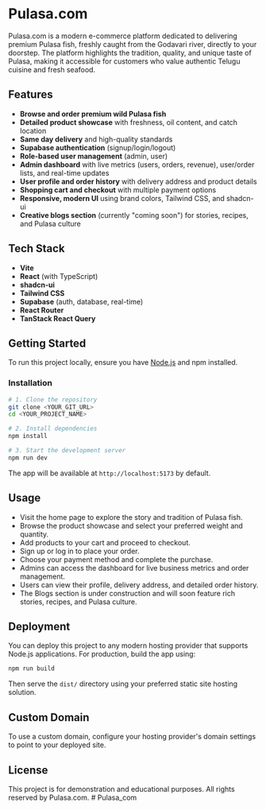 # Pulasa.com

Pulasa.com is a modern e-commerce platform dedicated to delivering premium Pulasa fish, freshly caught from the Godavari river, directly to your doorstep. The platform highlights the tradition, quality, and unique taste of Pulasa, making it accessible for customers who value authentic Telugu cuisine and fresh seafood.

## Features

- **Browse and order premium wild Pulasa fish**
- **Detailed product showcase** with freshness, oil content, and catch location
- **Same day delivery** and high-quality standards
- **Supabase authentication** (signup/login/logout)
- **Role-based user management** (admin, user)
- **Admin dashboard** with live metrics (users, orders, revenue), user/order lists, and real-time updates
- **User profile and order history** with delivery address and product details
- **Shopping cart and checkout** with multiple payment options
- **Responsive, modern UI** using brand colors, Tailwind CSS, and shadcn-ui
- **Creative blogs section** (currently "coming soon") for stories, recipes, and Pulasa culture

## Tech Stack

- **Vite**
- **React** (with TypeScript)
- **shadcn-ui**
- **Tailwind CSS**
- **Supabase** (auth, database, real-time)
- **React Router**
- **TanStack React Query**

## Getting Started

To run this project locally, ensure you have [Node.js](https://nodejs.org/) and npm installed.

### Installation

```sh
# 1. Clone the repository
git clone <YOUR_GIT_URL>
cd <YOUR_PROJECT_NAME>

# 2. Install dependencies
npm install

# 3. Start the development server
npm run dev
```

The app will be available at `http://localhost:5173` by default.

## Usage

- Visit the home page to explore the story and tradition of Pulasa fish.
- Browse the product showcase and select your preferred weight and quantity.
- Add products to your cart and proceed to checkout.
- Sign up or log in to place your order.
- Choose your payment method and complete the purchase.
- Admins can access the dashboard for live business metrics and order management.
- Users can view their profile, delivery address, and detailed order history.
- The Blogs section is under construction and will soon feature rich stories, recipes, and Pulasa culture.

## Deployment

You can deploy this project to any modern hosting provider that supports Node.js applications. For production, build the app using:

```sh
npm run build
```

Then serve the `dist/` directory using your preferred static site hosting solution.

## Custom Domain

To use a custom domain, configure your hosting provider's domain settings to point to your deployed site.

## License

This project is for demonstration and educational purposes. All rights reserved by Pulasa.com.
#   P u l a s a _ c o m  
 